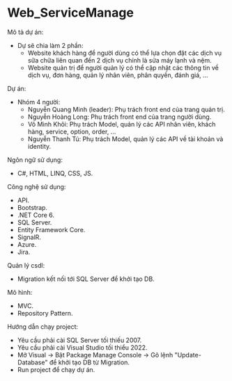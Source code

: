 # Web_ServiceManage

Mô tả dự án:
- Dự sẽ chia làm 2 phần:
  + Website khách hàng để người dùng có thể lựa chọn đặt các dịch vụ sữa chữa liên quan đến 2 dịch vụ chính là sửa máy lạnh và nệm.
  + Website quản trị để người quản lý có thể cập nhật các thông tin về dịch vụ, đơn hàng, quản lý nhân viên, phân quyền, đánh giá, ...
 
Dự án:
- Nhóm 4 người:
  + Nguyễn Quang Minh (leader): Phụ trách front end của trang quản trị.
  + Nguyễn Hoàng Long: Phụ trách front end của trang người dùng.
  + Võ Minh Khôi: Phụ trách Model, quản lý các API nhân viên, khách hàng, service, option, order, ...
  + Nguyễn Thanh Tú: Phụ trách Model, quản lý các API về tài khoản và identity.
 
Ngôn ngữ sử dụng:
- C#, HTML, LINQ, CSS, JS.

Công nghệ sử dụng:
- API.
- Bootstrap.
- .NET Core 6.
- SQL Server.
- Entity Framework Core.
- SignalR.
- Azure.
- Jira.

Quản lý csdl:
- Migration kết nối tới SQL Server để khởi tạo DB.

Mô hình:
- MVC.
- Repository Pattern.

Hướng dẫn chạy project:
- Yêu cầu phải cài SQL Server tối thiếu 2007.
- Yêu cầu phải cài Visual Studio tối thiểu 2022.
- Mở Visual -> Bật Package Manage Console -> Gõ lệnh "Update-Database" để khởi tạo DB từ Migration.
- Run project để chạy dự án.
